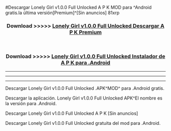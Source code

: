 #Descargar Lonely Girl v1.0.0 Full Unlocked  A P K MOD para ^Android gratis.la última versión[Premium]^[Sin anuncios] 81xrp



<div align="center">
<h3>Download >>>>> <a href="https://es-web.web.app/?es= Lonely Girl v1.0.0 Full Unlocked ">Lonely Girl v1.0.0 Full Unlocked  Descargar A P K Premium</a></h3><br>

<h3>Download >>>>> <a href="https://es-web.web.app/?es= Lonely Girl v1.0.0 Full Unlocked ">Lonely Girl v1.0.0 Full Unlocked  Instalador de A P K para .Android</a></h3>
</div>


----------------------------------------------------------

----------------------------------------------------------

----------------------------------------------------------

Descargar Lonely Girl v1.0.0 Full Unlocked  .APK^MOD^ para .Android gratis.

Descargar la aplicación. Lonely Girl v1.0.0 Full Unlocked  APK^El nombre es la versión para .Android.

Descargar Lonely Girl v1.0.0 Full Unlocked  A P K [Sin anuncios]

Descargar Lonely Girl v1.0.0 Full Unlocked  gratuita del mod para .Android.